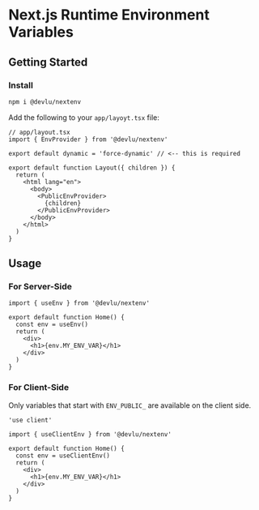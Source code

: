 # Next.js Runtime Environment Variables

## Getting Started

### Install

```bash
npm i @devlu/nextenv
```

Add the following to your `app/layoyt.tsx` file:
```tsx
// app/layout.tsx
import { EnvProvider } from '@devlu/nextenv'

export default dynamic = 'force-dynamic' // <-- this is required

export default function Layout({ children }) {
  return (
    <html lang="en">
      <body>
        <PublicEnvProvider>
          {children}
        </PublicEnvProvider>
      </body>
    </html>
  )
}
```

## Usage

### For Server-Side 

```tsx
import { useEnv } from '@devlu/nextenv'

export default function Home() {
  const env = useEnv()
  return (
    <div>
      <h1>{env.MY_ENV_VAR}</h1>
    </div>
  )
}
```

### For Client-Side

Only variables that start with `ENV_PUBLIC_` are available on the client side.

```tsx
'use client'

import { useClientEnv } from '@devlu/nextenv'

export default function Home() {
  const env = useClientEnv()
  return (
    <div>
      <h1>{env.MY_ENV_VAR}</h1>
    </div>
  )
}
```
